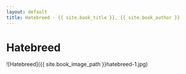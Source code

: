 ```yaml
---
layout: default
title: Hatebreed - {{ site.book_title }}, {{ site.book_author }}
---
```


# Hatebreed

![Hatebreed]({{ site.book_image_path }}hatebreed-1.jpg)
